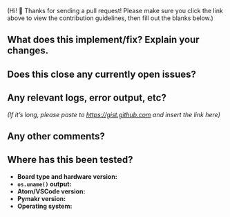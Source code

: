 (Hi! 👋 Thanks for sending a pull request! Please make sure you click the link above to view the contribution guidelines, then fill out the blanks below.)

## What does this implement/fix? Explain your changes.


## Does this close any currently open issues?


## Any relevant logs, error output, etc?
*(If it’s long, please paste to https://gist.github.com and insert the link here)*


## Any other comments?


## Where has this been tested?
- **Board type and hardware version:**
- **`os.uname()` output:**
- **Atom/VSCode version:**
- **Pymakr version:**
- **Operating system:**
